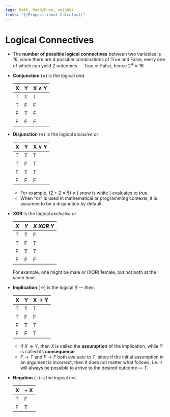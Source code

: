 ```yaml
---
tags: Math, Math/Pure, cm12004
links: "[[Propositional Calculus]]"
---
```

# Logical Connectives
- The **number of possible logical connectives** between two variables is *16*, since there are 4 possible combinations of True and False, every one of which can yield 2 outcomes -- True or False, hence $2^4=16$.

- **Conjunction** ($\wedge$) is the logical *and*.

    | X | Y | X $\wedge$ Y |
    |---|---|--------------|
    | T | T |       T      |
    | T | F |       F      |
    | F | T |       F      |
    | F | F |       F      |

- **Disjunction** ($\vee$) is the logical *inclusive or*. 

    | X | Y | X $\vee$ Y   |
    |---|---|--------------|
    | T | T |       T      |
    | T | F |       T      |
    | F | T |       T      |
    | F | F |       F      |

    - For example, $(2 + 2 = 5) \vee ($ snow is white $)$ evaluates to true.
    - When "or" is used in mathematical or programming contexts, it is assumed to be a disjunction by default.

- **XOR** is the logical *exclusive or*.

    | $X$ | $Y$ | $X$ *XOR* $Y$   |
    |---|---|--------------|
    | T | T |       F      |
    | T | F |       T      |
    | F | T |       T      |
    | F | F |       F      |

    For example, one might be male or (XOR) female, but not both at the same time.
- **Implication** ($\rightarrow$) is the logical *if — then*.

    | X | Y | X $\rightarrow$ Y   |
    |---|---|---------------------|
    | T | T |       T             |
    | T | F |       F             |
    | F | T |       T             |
    | F | F |       T             |

    - If $X \rightarrow Y$, then $X$ is called the **assumption** of the implication, while $Y$ is called its **consequence**.
    - $F \rightarrow T$ and $F \rightarrow F$ both evaluate to $T$, since if the initial assumption in an argument is incorrect, then it does not matter what follows, i.e. it will always be possible to arrive to the desired outcome — $T$.

- **Negation** ($\neg$) is the logical *not*.

    | X | $\neg$ X |
    |---|----------|
    | T | F        |
    | F | T        |